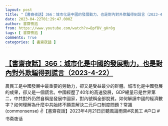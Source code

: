 ```yaml
---
layout: post
title: "【書齋夜話】366：城市化是中國的發展動力，也是對內對外欺騙得到謊言（2023-4-22）"
date: 2023-04-22T01:29:47.000Z
author: 書齋夜話
from: https://www.youtube.com/watch?v=BpfBV_gHr8g
tags: [ 書齋夜話 ]
comments: True
categories: [ 書齋夜話 ]
---
```

<!--1682126987000-->
[【書齋夜話】366：城市化是中國的發展動力，也是對內對外欺騙得到謊言（2023-4-22）](https://www.youtube.com/watch?v=BpfBV_gHr8g)
------

<div>
農民工是中國發展中最重要的勞動力，卻又是受益最少的群體。城市化是中國發展的成果，卻又是一個謊言。中國經歷了40年的高速發展，GDP總量已是世界第二，中共對外仍然自稱是發展中國家，對內號稱全部脫貧。如何解讀中國的經濟數字？如何理解為什麼中共始終不願意解決二元戶口制度問題？常識(commonsense) ✌【書齋夜話】2023年4月21日於聽風論雨齋#农民工 #户口 #书斋夜话
</div>
